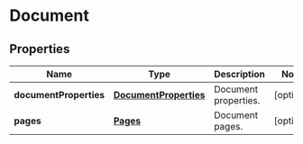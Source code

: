
# Document

## Properties
Name | Type | Description | Notes
------------ | ------------- | ------------- | -------------
**documentProperties** | [**DocumentProperties**](DocumentProperties.md) | Document properties. |  [optional]
**pages** | [**Pages**](Pages.md) | Document pages. |  [optional]



